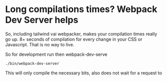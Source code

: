 # Long compilations times? Webpack Dev Server helps

So, including tailwind vai webpacker, makes your compilation times really go up.
8+ seconds of compilation for every change in your CSS or Javascript.
That is no way to live.

So for development run then webpack-dev-serve

```
./bin/webpack-dev-server
```

This will only compile the necessary bits, also does not wait for a request to 
